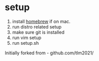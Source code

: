 setup
=====

1. install [homebrew](http://brew.sh/) if on mac. 
1. run distro related setup
2. make sure git is installed
3. run vim setup
4. run setup.sh

Initially forked from - github.com/tlm2021/

